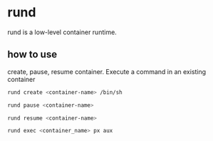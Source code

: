 # rund
rund is a low-level container runtime.

## how to use

create, pause, resume container. Execute a command in an existing container
```sh
rund create <container-name> /bin/sh

rund pause <container-name>

rund resume <container-name>

rund exec <container_name> px aux
```